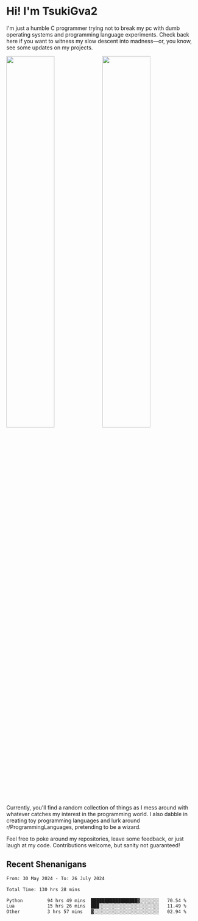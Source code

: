 # Hi! I'm TsukiGva2

I'm just a humble C programmer trying not to break my pc with dumb operating systems and programming language experiments. Check back here if you want to witness my slow descent into madness—or, you know, see some updates on my projects.

<div height="50%">
<img src="https://github.com/user-attachments/assets/390c5888-53d9-4a4c-87de-2ebc76495619" width="50%"><a href="https://github.com/TsukiGva2/melon"><img src="https://github.com/user-attachments/assets/ec3077d5-d443-478a-a10e-8d8c2d6b5603" width="50%"></a>
</div>

Currently, you'll find a random collection of things as I mess around with whatever catches my interest in the programming world. I also dabble in creating toy programming languages and lurk around r/ProgrammingLanguages, pretending to be a wizard.

Feel free to poke around my repositories, leave some feedback, or just laugh at my code. Contributions welcome, but sanity not guaranteed!

## Recent Shenanigans
<!--START_SECTION:waka-->

```txt
From: 30 May 2024 - To: 26 July 2024

Total Time: 130 hrs 28 mins

Python         94 hrs 49 mins  █████████████████▓░░░░░░░   70.54 %
Lua            15 hrs 26 mins  ███░░░░░░░░░░░░░░░░░░░░░░   11.49 %
Other          3 hrs 57 mins   ▓░░░░░░░░░░░░░░░░░░░░░░░░   02.94 %
```

<!--END_SECTION:waka-->
